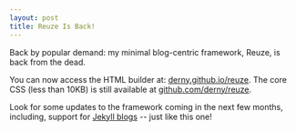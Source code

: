 ```yaml
---
layout: post
title: Reuze Is Back!
---
```


Back by popular demand: my minimal blog-centric framework, Reuze, is back from the dead.

You can now access the HTML builder at: [derny.github.io/reuze](http://derny.github.io/reuze). The core CSS (less than 10KB) is still available at [github.com/derny/reuze](https://github.com/derny/reuze).

Look for some updates to the framework coming in the next few months, including, support for [Jekyll blogs](https://github.com/mojombo/jekyll) -- just like this one!
